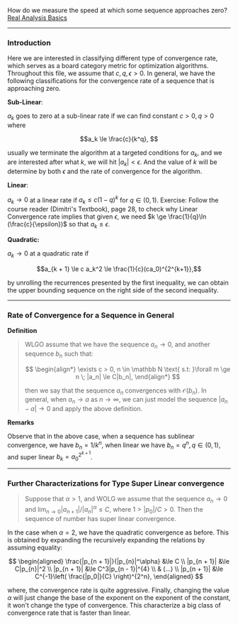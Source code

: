 How do we measure the speed at which some sequence approaches zero? 
[Real Analysis Basics](../../MATH%20000%20Math%20Essential/Analysis/Real%20Analysis%20Basics.md)


---

### **Introduction**

Here we are interested in classifying different type of convergence rate, which serves as a board category metric for optimization algorithms. Throughout this file, we assume that $c, q, \epsilon > 0$. In general, we have the following classifications for the convergence rate of a sequence that is approaching zero. 

**Sub-Linear**:

$a_k$ goes to zero at a sub-linear rate if we can find constant $c>0, q > 0$ where 

$$a_k \le \frac{c}{k^q}, $$

usually we terminate the algorithm at a targeted conditions for $a_k$, and we are interested after what $k$, we will hit $|a_k| < \epsilon$. And the value of $k$ will be determine by both $\epsilon$ and the rate of convergence for the algorithm. 

**Linear**: 

$a_k\rightarrow 0$  at a linear rate if $a_k\le c(1 - q)^k$ for $q \in (0, 1)$. Exercise: Follow the course reader (Dimitri's Textbook), page 28, to check why Linear Convergence rate implies that given $\epsilon$, we need $k \ge \frac{1}{q}\ln (\frac{c}{\epsilon})$ so that $a_k\le \epsilon$. 

**Quadratic:**

$a_k\rightarrow 0$ at a quadratic rate if 

$$a_{k + 1} \le c a_k^2 \le \frac{1}{c}(ca_0)^{2^{k+1}},$$

by unrolling the recurrences presented by the first inequality, we can obtain the upper bounding sequence on the right side of the second inequality. 


---
### **Rate of Convergence for a Sequence in General**


**Definition**

>WLGO assume that we have the sequence $a_n \rightarrow 0$, and another sequence $b_n$ such that: 
> 
> $$
> \begin{align*}
>    \exists c > 0, n \in \mathbb N \text{ s.t: }\forall m \ge n \; |a_n| \le C|b_n|, 
> \end{align*}
> $$
> 
> then we say that the sequence $a_n$ convergences with $\mathcal O(b_n)$. In general, when $a_n \rightarrow a$ as $n\rightarrow \infty$, we can just model the sequence $|a_n - a|\rightarrow 0$ and apply the above definition. 


**Remarks**

Observe that in the above case, when a sequence has sublinear convergence, we have $b_n = 1/k^{n}$, when linear we have $b_n = q^n, q\in (0, 1)$, and super linear $b_k = a_0^{2^{k + 1}}$. 


---
### **Further Characterizations for Type Super Linear convergence**

> Suppose that $\alpha > 1$, and WOLG we assume that the sequence $a_n\rightarrow 0$ and $\lim_{n\rightarrow 0}|a_{n + 1}|/|a_{n}|^\alpha \le C$, where $1 > |p_0|/C > 0$. Then the sequence of number has super linear convergence. 

In the case when $\alpha = 2$, we have the quadratic convergence as before. This is obtained by expanding the recursively expanding the relations by assuming equality: 

$$
\begin{aligned}
    \frac{|p_{n + 1}|}{|p_{n}|^\alpha} &\le C
    \\
    |p_{n + 1}| &\le C|p_{n}|^2
    \\
    |p_{n + 1}| &\le C^3|p_{n - 1}|^{4}
    \\
    & (...)
    \\
    |p_{n + 1}| &\le C^{-1}\left(
        \frac{|p_0|}{C}
    \right)^{2^n}, 
\end{aligned}
$$

where, the convergence rate is quite aggressive. Finally, changing the value $\alpha$ will just change the base of the exponent on the exponent of the constant, it won't change the type of convergence. This characterize a big class of convergence rate that is faster than linear. 